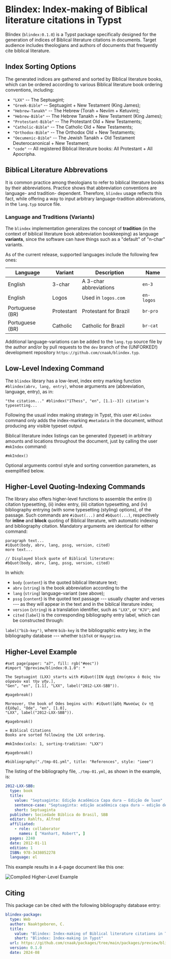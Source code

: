 # Blindex: Index-making of Biblical literature citations in Typst

Blindex (`blindex:0.1.0`) is a Typst package specifically designed for the generation of
indices of Biblical literature citations in documents. Target audience includes theologians and
authors of documents that frequently cite biblical literature.

## Index Sorting Options

The generated indices are gathered and sorted by Biblical literature books, which can be ordered
according to various Biblical literature book ordering conventions, including:

- `"LXX"` -- The Septuagint;
- `"Greek-Bible"` -- Septuagint + New Testament (King James);
- `"Hebrew-Tanakh"` -- The Hebrew (Torah + Neviim + Ketuvim);
- `"Hebrew-Bible"` -- The Hebrew Tanakh + New Testament (King James);
- `"Protestant-Bible"` -- The Protestant Old + New Testaments;
- `"Catholic-Bible"` -- The Catholic Old + New Testaments;
- `"Orthodox-Bible"` -- The Orthodox Old + New Testaments;
- `"Oecumenic-Bible"` -- The Jewish Tanakh + Old Testament Deuterocanonical + New Testament;
- `"code"` -- All registered Biblical literature books: All Protestant + All Apocripha.

## Biblical Literature Abbrevations

It is common practice among theologians to refer to biblical literature books by their
abbreviations. Practice shows that abbreviation conventions are language- and tradition-
dependent. Therefore, `blindex` usage reflects this fact, while offering a way to input
arbitrary language-tradition abbreviations, in the `lang.typ` source file.

### Language and Traditions (Variants)

The `blindex` implementation generalizes the concept of __tradition__ (in the context of
biblical literature book abbreviation bookkeeping) as language **variants**, since the software
can have things such as a "default" of "n-char" variants.

As of the current release, supported languages include the following few ones:

Language           | Variant           | Description                | Name
---                | ---               | ---                        | ---
English            | 3-char            | A 3-char abbreviations     | `en-3`
English            | Logos             | Used in `logos.com`        | `en-logos`
Portuguese (BR)    | Protestant        | Protestant for Brazil      | `br-pro`
Portuguese (BR)    | Catholic          | Catholic for Brazil        | `br-cat`

Additional language-variations can be added to the `lang.typ` source file by the author and/or
by pull requests to the `dev` branch of the (UNFORKED!) development repository
`https://github.com/cnaak/blindex.typ`.

## Low-Level Indexing Command

The `blindex` library has a low-level, index entry marking function `#blindex(abrv, lang,
entry)`, whose arguments are (abbreviation, language, entry), as in:

```typst
"the citation..." #blindex("1Thess", "en", [1.1--3]) citation's typesetting...
```

Following the usual index making strategy in Typst, this user `#blindex` command only adds the
index-marking `#metadata` in the document, without producing any visible typeset output.

Biblical literature index listings can be generated (typeset) in arbitrary amounts and locations
throughout the document, just by calling the user `#mkIndex` command:

```typst
#mkIndex()
```

Optional arguments control style and sorting convention parameters, as exemplified below.

## Higher-Level Quoting-Indexing Commands

The library also offers higher-level functions to assemble the entire (i) citation typesetting,
(ii) index entry, (iii) citation typesetting, and (iv) bibliography entrying (with some
typesetting (styling) options), of the passage.  Such commands are `#iQuot(...)` and
`#bQuot(...)`, respectively for **inline** and **block** quoting of Biblical literature, with
automatic indexing and bibliography citation. Mandatory arguments are identical for either
command:

```typst
paragraph text...
#iQuot(body, abrv, lang, pssg, version, cited)
more text...

// Displayed block quote of Biblical literature:
#bQuot(body, abrv, lang, pssg, version, cited)
```

In which:

- `body` (`content`) is the quoted biblical literature text;
- `abrv` (`string`) is the book abbreviation according to the
- `lang` (`string`) language-variant (see above);
- `pssg` (`content`) is the quoted text passage --- usually chapter and verses --- as they will
  appear in the text and in the biblical literature index;
- `version` (`string`) is a translation identifier, such as `"LXX"`, or `"KJV"`; and
- `cited` (`label`) is the corresponding bibliography entry label, which can be constructed
  through:

`label("bib-key")`, where `bib-key` is the bibliographic entry key, in the bibliography database
--- whether `bibTeX` or `Hayagriva`.

## Higher-Level Example

```typst
#set page(paper: "a7", fill: rgb("#eec"))
#import "@preview/blindex:0.1.0": *

The Septuagint (LXX) starts with #iQuot([ΕΝ ἀρχῇ ἐποίησεν ὁ Θεὸς τὸν οὐρανὸν καὶ τὴν γῆν.],
"Gen", "en", [1.1], "LXX", label("2012-LXX-SBB")).

#pagebreak()

Moreover, the book of Odes begins with: #iQuot([ᾠδὴ Μωυσέως ἐν τῇ ἐξόδῳ], "Ode", "en", [1.0],
"LXX", label("2012-LXX-SBB")).

#pagebreak()

= Biblical Citations
Books are sorted following the LXX ordering.

#mkIndex(cols: 1, sorting-tradition: "LXX")

#pagebreak()

#bibliography("./tmp-01.yml", title: "References", style: "ieee")
```

The listing of the bibliography file, `./tmp-01.yml`, as shown in the example, is:

```yml
2012-LXX-SBB:
  type: book
  title:
    value: "Septuaginta: Edição Acadêmica Capa dura – Edição de luxo"
    sentence-case: "Septuaginta: edição acadêmica capa dura – edição de luxo"
    short: Septuaginta
  publisher: Sociedade Bíblica do Brasil, SBB
  editor: Rahlfs, Alfred
  affiliated:
    - role: collaborator
      names: [ "Hanhart, Robert", ]
  pages: 2240
  date: 2012-01-11
  edition: 1
  ISBN: 978-3438052278
  language: el
```

This example results in a 4-page document like this one:

![Compiled Higher-Level Example](https://github.com/cnaak/packages/blob/main/packages/preview/blindex/0.1.0/thumbnail.png)

## Citing

This package can be cited with the following bibliography database entry:

```yaml
blindex-package:
  type: Web
  author: Naaktgeboren, C.
  title:
    value: "Blindex: Index-making of Biblical literature citations in Typst"
    short: "Blindex: Index-making in Typst"
  url: https://github.com/cnaak/packages/tree/main/packages/preview/blindex
  version: 0.1.0
  date: 2024-08
```


